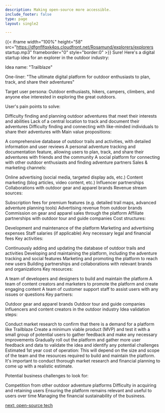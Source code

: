 ```yaml
---
description: Making open-source more accessible.
include_footer: false
type: page
layout: single2

---
```


{{< iframe width="100%" height="58" src="https://dfgnflfqxk4ps.cloudfront.net/Rosamund/explorers/explorers startup.mp3" frameborder="0" style="border:0" >}}
Sure! Here's a digital startup idea for an explorer in the outdoor industry:

Idea name: "Trailblaze"

One-liner: "The ultimate digital platform for outdoor enthusiasts to plan, track, and share their adventures"

Target user persona: Outdoor enthusiasts, hikers, campers, climbers, and anyone else interested in exploring the great outdoors.

User's pain points to solve:

Difficulty finding and planning outdoor adventures that meet their interests and abilities
Lack of a central location to track and document their adventures
Difficulty finding and connecting with like-minded individuals to share their adventures with
Main value propositions:

A comprehensive database of outdoor trails and activities, with detailed information and user reviews
A personal adventure tracking and documentation feature, allowing users to plan, track, and share their adventures with friends and the community
A social platform for connecting with other outdoor enthusiasts and finding adventure partners
Sales & marketing channels:

Online advertising (social media, targeted display ads, etc.)
Content marketing (blog articles, video content, etc.)
Influencer partnerships
Collaborations with outdoor gear and apparel brands
Revenue stream sources:

Subscription fees for premium features (e.g. detailed trail maps, advanced adventure planning tools)
Advertising revenue from outdoor brands
Commission on gear and apparel sales through the platform
Affiliate partnerships with outdoor tour and guide companies
Cost structures:

Development and maintenance of the platform
Marketing and advertising expenses
Staff salaries (if applicable)
Any necessary legal and financial fees
Key activities:

Continuously adding and updating the database of outdoor trails and activities
Developing and maintaining the platform, including the adventure tracking and social features
Marketing and promoting the platform to reach new users
Building partnerships and collaborations with relevant brands and organizations
Key resources:

A team of developers and designers to build and maintain the platform
A team of content creators and marketers to promote the platform and create engaging content
A team of customer support staff to assist users with any issues or questions
Key partners:

Outdoor gear and apparel brands
Outdoor tour and guide companies
Influencers and content creators in the outdoor industry
Idea validation steps:

Conduct market research to confirm that there is a demand for a platform like Trailblaze
Create a minimum viable product (MVP) and test it with a small group of potential users to gather feedback and make any necessary improvements
Gradually roll out the platform and gather more user feedback and data to validate the idea and identify any potential challenges
Estimated 1st year cost of operation: This will depend on the size and scope of the team and the resources required to build and maintain the platform. It's important to conduct thorough market research and financial planning to come up with a realistic estimate.

Potential business challenges to look for:

Competition from other outdoor adventure platforms
Difficulty in acquiring and retaining users
Ensuring the platform remains relevant and useful to users over time
Managing the financial sustainability of the business.


<a href="https://workdojos.com/explorers/tech">next: open-source tech</a>
